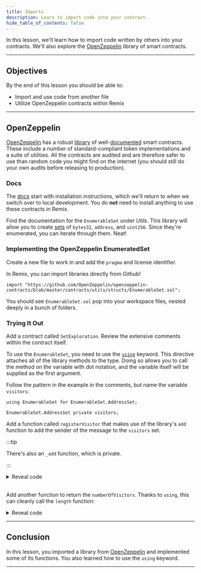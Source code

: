 ```yaml
---
title: Imports
description: Learn to import code into your contract.
hide_table_of_contents: false
---
```


In this lesson, we'll learn how to import code written by others into your contracts. We'll also explore the [OpenZeppelin] library of smart contracts.

---

## Objectives

By the end of this lesson you should be able to:

- Import and use code from another file
- Utilize OpenZeppelin contracts within Remix

---

## OpenZeppelin

[OpenZeppelin] has a robust [library] of well-[documented] smart contracts. These include a number of standard-compliant token implementations and a suite of utilities. All the contracts are audited and are therefore safer to use than random code you might find on the internet (you should still do your own audits before releasing to production).

### Docs

The [docs] start with installation instructions, which we'll return to when we switch over to local development. You do **not** need to install anything to use these contracts in Remix.

Find the documentation for the `EnumerableSet` under _Utils_. This library will allow you to create [sets] of `bytes32`, `address`, and `uint256`. Since they're enumerated, you can iterate through them. Neat!

### Implementing the OpenZeppelin EnumeratedSet

Create a new file to work in and add the `pragma` and license identifier.

In Remix, you can import libraries directly from Github!

```solidity
import "https://github.com/OpenZeppelin/openzeppelin-contracts/blob/master/contracts/utils/structs/EnumerableSet.sol";
```

You should see `EnumerableSet.sol` pop into your workspace files, nested deeply in a bunch of folders.

### Trying It Out

Add a contract called `SetExploration`. Review the extensive comments within the contract itself.

To use the `EnumerableSet`, you need to use the [`using`] keyword. This directive attaches all of the library methods to the type. Doing so allows you to call the method on the variable with dot notation, and the variable itself will be supplied as the first argument.

Follow the pattern in the example in the comments, but name the variable `visitors`:

```
using EnumerableSet for EnumerableSet.AddressSet;

EnumerableSet.AddressSet private visitors;
```

Add a function called `registerVisitor` that makes use of the library's `add` function to add the sender of the message to the `visitors` set.

:::tip

There's also an `_add` function, which is private.

:::

<details>

<summary>Reveal code</summary>

```solidity
function registerVisitor() public {
    visitors.add(msg.sender);
}
```

</details>

<br/>

Add another function to return the `numberOfVisitors`. Thanks to `using`, this can cleanly call the `length` function:

<details>

<summary>Reveal code</summary>

```solidity
function numberOfVisitors() public view returns (uint) {
    return visitors.length();
}
```
</details>

---

## Conclusion

In this lesson, you imported a library from [OpenZeppelin] and implemented some of its functions. You also learned how to use the `using` keyword.

---

[OpenZeppelin]: https://www.openzeppelin.com/
[library]: https://github.com/OpenZeppelin/openzeppelin-contracts
[documented]: https://docs.openzeppelin.com/contracts/4.x/
[docs]: https://docs.openzeppelin.com/contracts/4.x/
[sets]: https://en.wikipedia.org/wiki/Set_(abstract_data_type)
[`using`]: https://docs.soliditylang.org/en/v0.8.17/contracts.html#using-for
